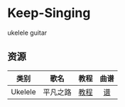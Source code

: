 # Keep-Singing
ukelele guitar


## 资源

|类别|歌名|教程|曲谱|
|:-:|:-:|:-:|:-:|
|Ukelele|平凡之路|[教程](https://www.ukulelefan.com/vnv7886.html)|[谱](./ukelele/平凡之路.md)|


